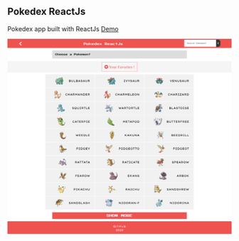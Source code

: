 ## Pokedex ReactJs

Pokedex app built with ReactJs 
<a href="https://pokedex-react-one.vercel.app/">Demo</a>

<img src="https://github.com/kleberMRocha/pokedex-react/blob/master/src/assets/screenshot/screencapture.png"  width="700" alt="Pokemon">
